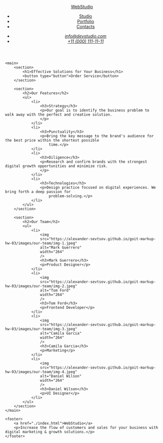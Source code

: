 <!DOCTYPE html>
<html lang="en">

<head>
    <meta charset="UTF-8">
    <meta name="viewport" content="width=device-width, initial-scale=1.0">
    <title>WebStudio</title>
</head>

<body>
    <header>
        <nav>
            <a href="./index.html">WebStudio</a>
            <ul>
                <li><a href="">Studio</a></li>
                <li><a href="">Portfolio</a></li>
                <li><a href="">Contacts</a></li>
            </ul>
        </nav>
        <address>
            <ul>
                <li><a href="mailto:info@devstudio.com">info@devstudio.com</a></li>
                <li><a href="tel:+110001111111">+11 (000) 111-11-11</a></li>
            </ul>
        </address>
    </header>

    <main>
        <section>
            <h1>Effective Solutions for Your Business</h1>
            <button type="button">Order Service</button>
        </section>

        <section>
            <h2>Our Features</h2>
            <ul>
                <li>
                    <h3>Strategy</h3>
                    <p>Our goal is to identify the business problem to walk away with the perfect and creative solution.
                    </p>
                </li>
                <li>
                    <h3>Punctuality</h3>
                    <p>Bring the key message to the brand's audience for the best price within the shortest possible
                        time.</p>
                </li>
                <li>
                    <h3>Diligence</h3>
                    <p>Research and confirm brands with the strongest digital growth opportunities and minimize risk.
                    </p>
                </li>
                <li>
                    <h3>Technologies</h3>
                    <p>Design practice focused on digital experiences. We bring forth a deep passion for
                        problem-solving.</p>
                </li>
            </ul>
        </section>

        <section>
            <h2>Our Team</h2>
            <ul>
                <li>
                    <img 
                    src="https://alexander-sevtsov.github.io/goit-markup-hw-03/images/our-team/img-1.jpeg" 
                    alt="Mark Guerrero" 
                    width="264"
                    />
                    <h3>Mark Guerrero</h3>
                    <p>Product Designer</p>
                </li>
                <li>
                    <img 
                    src="https://alexander-sevtsov.github.io/goit-markup-hw-03/images/our-team/img-2.jpeg" 
                    alt="Tom Ford" 
                    width="264"
                    />
                    <h3>Tom Ford</h3>
                    <p>Frontend Developer</p>
                </li>
                <li>
                    <img 
                    src="https://alexander-sevtsov.github.io/goit-markup-hw-03/images/our-team/img-3.jpeg" 
                    alt="Camila Garcia" 
                    width="264"
                    />
                    <h3>Camila Garcia</h3>
                    <p>Marketing</p>
                </li>
                <li>
                    <img 
                    src="https://alexander-sevtsov.github.io/goit-markup-hw-03/images/our-team/img-4.jpeg" 
                    alt="Daniel Wilson" 
                    width="264"
                    />
                    <h3>Daniel Wilson</h3>
                    <p>UI Designer</p>
                </li>
            </ul>
        </section>
    </main>

    <footer>
        <a href="./index.html">WebStudio</a>
        <p>Increase the flow of customers and sales for your business with digital marketing & growth solutions.</p>
    </footer>
</body>

</html>
